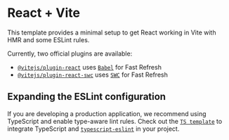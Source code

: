 # React + Vite

This template provides a minimal setup to get React working in Vite with HMR and some ESLint rules.

Currently, two official plugins are available:

- [`@vitejs/plugin-react`](https://github.com/vitejs/vite-plugin-react/blob/main/packages/plugin-react/README.md) uses [`Babel`](https://babeljs.io/) for Fast Refresh
- [`@vitejs/plugin-react-swc`](https://github.com/vitejs/vite-plugin-react-swc) uses [`SWC`](https://swc.rs/) for Fast Refresh

## Expanding the ESLint configuration

If you are developing a production application, we recommend using TypeScript and enable type-aware lint rules. Check out the [`TS template`](https://github.com/vitejs/vite/tree/main/packages/create-vite/template-react-ts) to integrate TypeScript and [`typescript-eslint`](https://typescript-eslint.io) in your project.
